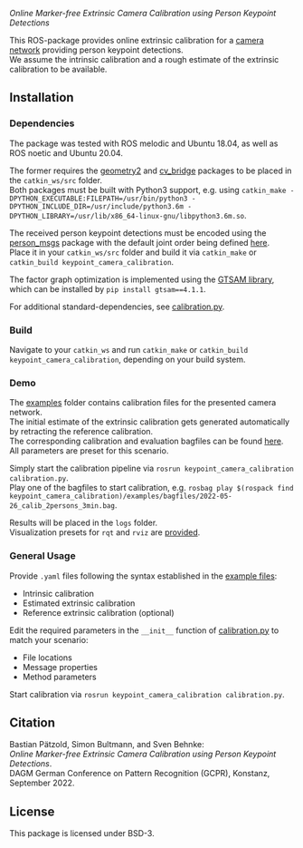 *Online Marker-free Extrinsic Camera Calibration using Person Keypoint Detections*

This ROS-package provides online extrinsic calibration for a [camera network](https://github.com/AIS-Bonn/SmartEdgeSensor3DHumanPose) providing person keypoint detections.<br>
We assume the intrinsic calibration and a rough estimate of the extrinsic calibration to be available.

## Installation

### Dependencies

The package was tested with ROS melodic and Ubuntu 18.04, as well as ROS noetic and Ubuntu 20.04. 

The former requires the [geometry2](https://github.com/ros/geometry2) and [cv_bridge](https://github.com/ros-perception/vision_opencv) packages to be placed in the `catkin_ws/src` folder.<br>
Both packages must be built with Python3 support, e.g. using `catkin_make -DPYTHON_EXECUTABLE:FILEPATH=/usr/bin/python3 -DPYTHON_INCLUDE_DIR=/usr/include/python3.6m -DPYTHON_LIBRARY=/usr/lib/x86_64-linux-gnu/libpython3.6m.so`.

The received person keypoint detections must be encoded using the [person_msgs](https://github.com/AIS-Bonn/SmartEdgeSensor3DScenePerception/tree/master/person_msgs/msg) package with the default joint order being defined [here](keypoint_camera_calibration/examples/keypoint_correspondences.txt).<br>
Place it in your `catkin_ws/src` folder and build it via `catkin_make` or `catkin_build keypoint_camera_calibration`.

The factor graph optimization is implemented using the [GTSAM library](https://github.com/borglab/gtsam),
which can be installed by `pip install gtsam==4.1.1`.

For additional standard-dependencies, see [calibration.py](keypoint_camera_calibration/scripts/calibration.py).

### Build

Navigate to your `catkin_ws` and run `catkin_make` or `catkin_build keypoint_camera_calibration`, depending on your build system.

### Demo

The [examples](keypoint_camera_calibration/examples) folder contains calibration files for the presented camera network.<br>
The initial estimate of the extrinsic calibration gets generated automatically by retracting the reference calibration.<br>
The corresponding calibration and evaluation bagfiles can be found [here](https://cloud.vi.cs.uni-bonn.de/index.php/s/F8DqX7sFCHaodBN).<br>
All parameters are preset for this scenario.<br>

Simply start the calibration pipeline via `rosrun keypoint_camera_calibration calibration.py`.<br>
Play one of the bagfiles to start calibration, e.g. `rosbag play $(rospack find keypoint_camera_calibration)/examples/bagfiles/2022-05-26_calib_2persons_3min.bag`.

Results will be placed in the `logs` folder.<br>
Visualization presets for `rqt` and `rviz` are [provided](keypoint_camera_calibration/examples/presets).

### General Usage

Provide `.yaml` files following the syntax established in the [example files](keypoint_camera_calibration/examples):
* Intrinsic calibration
* Estimated extrinsic calibration 
* Reference extrinsic calibration (optional)

Edit the required parameters in the `__init__` function of [calibration.py](keypoint_camera_calibration/scripts/calibration.py) to match your scenario:
* File locations
* Message properties
* Method parameters

Start calibration via `rosrun keypoint_camera_calibration calibration.py`.

## Citation

Bastian Pätzold, Simon Bultmann, and Sven Behnke:<br>
*Online Marker-free Extrinsic Camera Calibration using Person Keypoint Detections*.<br>
DAGM German Conference on Pattern Recognition (GCPR), Konstanz, September 2022.

## License

This package is licensed under BSD-3.